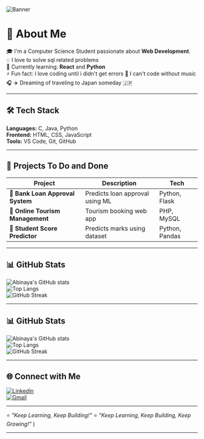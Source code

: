 ![Banner](https://capsule-render.vercel.app/api?type=waving&color=gradient&height=200&section=header&text=Hi%20I'm%20AbinayaRenganathan!%20👩‍💻&fontSize=40&fontAlignY=35)

# 💫 About Me  
🎓 I'm a Computer Science Student passionate about **Web Development**.  
💡 I love to solve sql related problems  
🌱 Currently learning: **React** and **Python**  
⚡ Fun fact: I love coding until i didn't get errors
🎵 I can't code without music 🎧 
✈️ Dreaming of traveling to Japan someday 🇯🇵  

---

## 🛠️ Tech Stack  
**Languages:** C, Java, Python  
**Frontend:** HTML, CSS, JavaScript  
**Tools:** VS Code, Git, GitHub  

---

## 🚀 Projects To Do and Done
| Project | Description | Tech |
|----------|--------------|------|
| 🏦 **Bank Loan Approval System** | Predicts loan approval using ML | Python, Flask |
| 🧳 **Online Tourism Management** | Tourism booking web app | PHP, MySQL |
| 🎯 **Student Score Predictor** | Predicts marks using dataset | Python, Pandas |

---

## 📊 GitHub Stats  
![Abinaya's GitHub stats](https://github-readme-stats.vercel.app/api?username=AbinayaRenganathan2006&show_icons=true&theme=tokyonight)  
![Top Langs](https://github-readme-stats.vercel.app/api/top-langs/?username=AbinayaRenganathan2006&layout=compact&theme=tokyonight)  
![GitHub Streak](https://github-readme-streak-stats.herokuapp.com/?user=AbinayaRenganathan2006&theme=tokyonight)

---

## 📊 GitHub Stats  
![Abinaya's GitHub stats](https://github-readme-stats.vercel.app/api?username=AbinayaRenganathan2006&show_icons=true&theme=tokyonight)  
![Top Langs](https://github-readme-stats.vercel.app/api/top-langs/?username=AbinayaRenganathan2006&layout=compact&theme=tokyonight)  
![GitHub Streak](https://github-readme-streak-stats.herokuapp.com/?user=AbinayaRenganathan2006&theme=tokyonight)

---

## 🌐 Connect with Me  
[![LinkedIn](https://img.shields.io/badge/LinkedIn-blue?style=for-the-badge&logo=linkedin)](https://www.linkedin.com/in/abinaya-renganathan-4a800a276?utm_source=share&utm_campaign=share_via&utm_content=profile&utm_medium=android_app)  
[![Gmail](https://img.shields.io/badge/Gmail-red?style=for-the-badge&logo=gmail)](mailto:kit27.csbs04@gmail.com)

---
⭐ *"Keep Learning, Keep Building!"*
⭐ *“Keep Learning, Keep Building, Keep Growing!”*
)  


---

